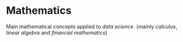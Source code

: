 # Mathematics

Main mathematical concepts applied to _data science_. (mainly _calculus_, _linear algebra_ and _financial mathematics_)
